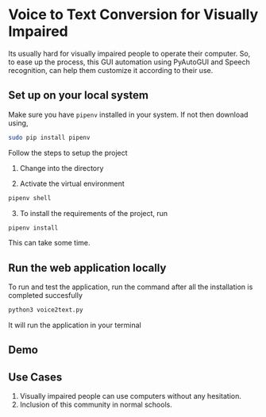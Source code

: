 # Voice to Text Conversion for Visually Impaired

Its usually hard for visually impaired people to operate their computer. So, to ease up the process, this GUI automation using PyAutoGUI and Speech recognition, can help them customize it according to their use.

## Set up on your local system

Make sure you have `pipenv` installed in your system. If not then download using,

``` bash
sudo pip install pipenv
```
Follow the steps to setup the project
1. Change into the directory

2. Activate the virtual environment
``` bash
pipenv shell
```
3. To install the requirements of the project, run 

``` bash
pipenv install
```
This can take some time.

## Run the web application locally

To run and test the application, run the command after all the installation is completed succesfully

``` bash
python3 voice2text.py
```
It will run the application in your terminal

## Demo


## Use Cases
1. Visually impaired people can use computers without any hesitation.
2. Inclusion of this community in normal schools.
